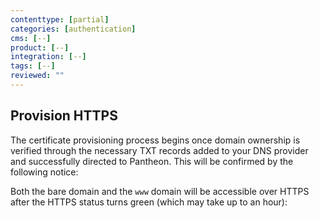 ```yaml
---
contenttype: [partial]
categories: [authentication]
cms: [--]
product: [--]
integration: [--]
tags: [--]
reviewed: ""
---
```


## Provision HTTPS

The certificate provisioning process begins once domain ownership is verified through the necessary TXT records added to your DNS provider and successfully directed to Pantheon. This will be confirmed by the following notice:

<Partial file="notes/https-info.md" />

Both the bare domain and the `www` domain will be accessible over HTTPS after the HTTPS status turns green (which may take up to an hour):

<Partial file="notes/https-success.md" />
